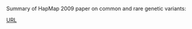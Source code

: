 Summary of HapMap 2009 paper on common and rare genetic variants: 

[URL](https://www.sanger.ac.uk/resources/downloads/human/hapmap3.html)

